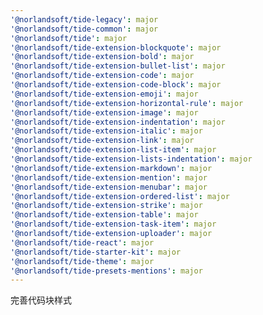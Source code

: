 ```yaml
---
'@norlandsoft/tide-legacy': major
'@norlandsoft/tide-common': major
'@norlandsoft/tide': major
'@norlandsoft/tide-extension-blockquote': major
'@norlandsoft/tide-extension-bold': major
'@norlandsoft/tide-extension-bullet-list': major
'@norlandsoft/tide-extension-code': major
'@norlandsoft/tide-extension-code-block': major
'@norlandsoft/tide-extension-emoji': major
'@norlandsoft/tide-extension-horizontal-rule': major
'@norlandsoft/tide-extension-image': major
'@norlandsoft/tide-extension-indentation': major
'@norlandsoft/tide-extension-italic': major
'@norlandsoft/tide-extension-link': major
'@norlandsoft/tide-extension-list-item': major
'@norlandsoft/tide-extension-lists-indentation': major
'@norlandsoft/tide-extension-markdown': major
'@norlandsoft/tide-extension-mention': major
'@norlandsoft/tide-extension-menubar': major
'@norlandsoft/tide-extension-ordered-list': major
'@norlandsoft/tide-extension-strike': major
'@norlandsoft/tide-extension-table': major
'@norlandsoft/tide-extension-task-item': major
'@norlandsoft/tide-extension-uploader': major
'@norlandsoft/tide-react': major
'@norlandsoft/tide-starter-kit': major
'@norlandsoft/tide-theme': major
'@norlandsoft/tide-presets-mentions': major
---
```


完善代码块样式
